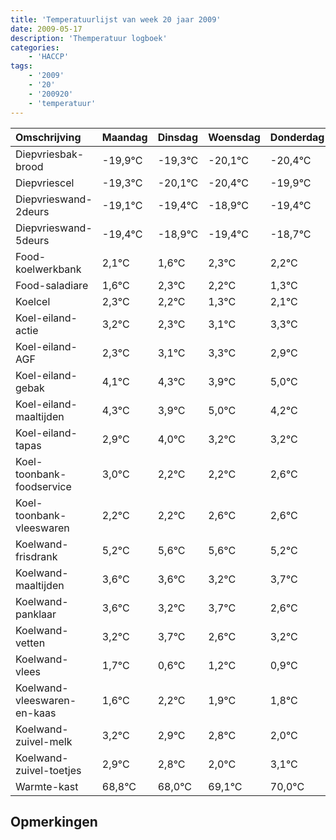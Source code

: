 ```yaml
---
title: 'Temperatuurlijst van week 20 jaar 2009'
date: 2009-05-17
description: 'Themperatuur logboek'
categories:
    - 'HACCP'
tags:
    - '2009'
    - '20'
    - '200920'
    - 'temperatuur'
---
```

|Omschrijving|Maandag|Dinsdag|Woensdag|Donderdag|Vrijdag|Zaterdag|Zondag|
|:---|:---|:---|:---|:---|:---|:---|:---|
|Diepvriesbak-brood|-19,9°C|-19,3°C|-20,1°C|-20,4°C|-19,9°C|-20,4°C|-19,7°C|
|Diepvriescel|-19,3°C|-20,1°C|-20,4°C|-19,9°C|-20,4°C|-19,7°C|-19,8°C|
|Diepvrieswand-2deurs|-19,1°C|-19,4°C|-18,9°C|-19,4°C|-18,7°C|-18,8°C|-19,7°C|
|Diepvrieswand-5deurs|-19,4°C|-18,9°C|-19,4°C|-18,7°C|-18,8°C|-19,7°C|-18,9°C|
|Food-koelwerkbank|2,1°C|1,6°C|2,3°C|2,2°C|1,3°C|2,1°C|2,3°C|
|Food-saladiare|1,6°C|2,3°C|2,2°C|1,3°C|2,1°C|2,3°C|1,9°C|
|Koelcel|2,3°C|2,2°C|1,3°C|2,1°C|2,3°C|1,9°C|3,0°C|
|Koel-eiland-actie|3,2°C|2,3°C|3,1°C|3,3°C|2,9°C|4,0°C|3,2°C|
|Koel-eiland-AGF|2,3°C|3,1°C|3,3°C|2,9°C|4,0°C|3,2°C|3,2°C|
|Koel-eiland-gebak|4,1°C|4,3°C|3,9°C|5,0°C|4,2°C|4,2°C|4,6°C|
|Koel-eiland-maaltijden|4,3°C|3,9°C|5,0°C|4,2°C|4,2°C|4,6°C|4,6°C|
|Koel-eiland-tapas|2,9°C|4,0°C|3,2°C|3,2°C|3,6°C|3,6°C|3,2°C|
|Koel-toonbank-foodservice|3,0°C|2,2°C|2,2°C|2,6°C|2,6°C|2,2°C|2,7°C|
|Koel-toonbank-vleeswaren|2,2°C|2,2°C|2,6°C|2,6°C|2,2°C|2,7°C|1,6°C|
|Koelwand-frisdrank|5,2°C|5,6°C|5,6°C|5,2°C|5,7°C|4,6°C|5,2°C|
|Koelwand-maaltijden|3,6°C|3,6°C|3,2°C|3,7°C|2,6°C|3,2°C|2,9°C|
|Koelwand-panklaar|3,6°C|3,2°C|3,7°C|2,6°C|3,2°C|2,9°C|2,8°C|
|Koelwand-vetten|3,2°C|3,7°C|2,6°C|3,2°C|2,9°C|2,8°C|2,0°C|
|Koelwand-vlees|1,7°C|0,6°C|1,2°C|0,9°C|0,8°C|0,0°C|1,1°C|
|Koelwand-vleeswaren-en-kaas|1,6°C|2,2°C|1,9°C|1,8°C|1,0°C|2,1°C|3,0°C|
|Koelwand-zuivel-melk|3,2°C|2,9°C|2,8°C|2,0°C|3,1°C|4,0°C|2,6°C|
|Koelwand-zuivel-toetjes|2,9°C|2,8°C|2,0°C|3,1°C|4,0°C|2,6°C|3,0°C|
|Warmte-kast|68,8°C|68,0°C|69,1°C|70,0°C|68,6°C|69,0°C|69,2°C|

## Opmerkingen


